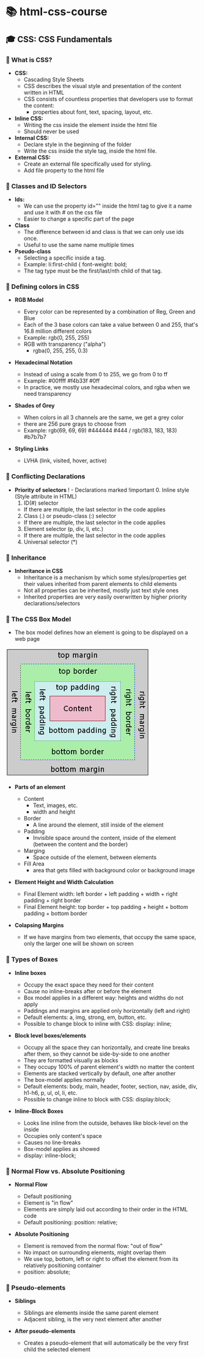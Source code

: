# 📚 html-css-course

## 🎓 CSS: CSS Fundamentals

### 📝 What is CSS?

- **CSS:**
  - Cascading Style Sheets
  - CSS describes the visual style and presentation of the content written in HTML
  - CSS consists of countless properties that developers use to format the content:
    - properties about font, text, spacing, layout, etc.
- **Inline CSS:**
  - Writing the css inside the element inside the html file
  - Should never be used
- **Internal CSS:**
  - Declare style in the beginning of the folder
  - Write the css inside the style tag, inside the html file. <style></style>
- **External CSS:**
  - Create an external file specifically used for styling.
  - Add file property to the html file

### 📝 Classes and ID Selectors

- **Ids:**
  - We can use the property id="" inside the html tag to give it a name and use it with # on the css file
  - Easier to change a specific part of the page
- **Class**
  - The difference between id and class is that we can only use ids once.
  - Useful to use the same name multiple times
- **Pseudo-class**
  - Selecting a specific inside a tag.
  - Example: li:first-child {
    font-weight: bold;
  - The tag type must be the first/last/nth child of that tag.

### 📝 Defining colors in CSS

- **RGB Model**

  - Every color can be represented by a combination of Reg, Green and Blue
  - Each of the 3 base colors can take a value between 0 and 255, that's 16.8 million different colors
  - Example: rgb(0, 255, 255)
  - RGB with transparency ("alpha")
    - rgba(0, 255, 255, 0.3)

- **Hexadecimal Notation**

  - Instead of using a scale from 0 to 255, we go from 0 to ff
  - Example: #00ffff #f4b33f #0ff
  - In practice, we mostly use hexadecimal colors, and rgba when we need transparency

- **Shades of Grey**

  - When colors in all 3 channels are the same, we get a grey color
  - there are 256 pure grays to choose from
  - Example: rgb(69, 69, 69) #444444 #444 / rgb(183, 183, 183) #b7b7b7

- **Styling Links**
  - LVHA (link, visited, hover, active)

### 📝 Conflicting Declarations

- **Priority of selectors**
  ! - Declarations marked !important 0. Inline style (Style attribute in HTML)
  1. ID(#) selector
  - If there are multiple, the last selector in the code applies
  2. Class (.) or pseudo-class (:) selector
  - If there are multiple, the last selector in the code applies
  3. Element selector (p, div, li, etc.)
  - If there are multiple, the last selector in the code applies
  4. Universal selector (\*)

### 📝 Inheritance

- **Inheritance in CSS**
  - Inheritance is a mechanism by which some styles/properties get their values inherited from parent elements to child elements
  - Not all properties can be inherited, mostly just text style ones
  - Inherited properties are very easily overwritten by higher priority declarations/selectors

### 📝 The CSS Box Model

- The box model defines how an element is going to be displayed on a web page

![](img/css_box_model.png)

- **Parts of an element**

  - Content
    - Text, images, etc.
    - width and height
  - Border
    - A line around the element, still inside of the element
  - Padding
    - Invisible space around the content, inside of the element (between the content and the border)
  - Marging
    - Space outside of the element, between elements
  - Fill Area
    - area that gets filled with background color or background image

- **Element Height and Width Calculation**

  - Final Element width: left border + left padding + width + right padding + right border
  - Final Element height: top border + top padding + height + bottom padding + bottom border

- **Colapsing Margins**
  - If we have margins from two elements, that occupy the same space, only the larger one will be shown on screen

### 📝 Types of Boxes

- **Inline boxes**

  - Occupy the exact space they need for their content
  - Cause no inline-breaks after or before the element
  - Box model applies in a different way: heights and widths do not apply
  - Paddings and margins are applied only horizontally (left and right)
  - Default elements: a, img, strong, em, button, etc.
  - Possible to change block to inline with CSS: display: inline;

- **Block level boxes/elements**

  - Occupy all the space they can horizontally, and create line breaks after them, so they cannot be side-by-side to one another
  - They are formatted visually as blocks
  - They occupy 100% of parent element's width no matter the content
  - Elements are stacked vertically by default, one after another
  - The box-model applies normally
  - Default elements: body, main, header, footer, section, nav, aside, div, h1-h6, p, ul, ol, li, etc.
  - Possible to change inline to block with CSS: display:block;

- **Inline-Block Boxes**
  - Looks line inline from the outside, behaves like block-level on the inside
  - Occupies only content's space
  - Causes no line-breaks
  - Box-model applies as showed
  - display: inline-block;

### 📝 Normal Flow vs. Absolute Positioning

- **Normal Flow**

  - Default positioning
  - Element is "in flow"
  - Elements are simply laid out according to their order in the HTML code
  - Default positioning: position: relative;

- **Absolute Positioning**
  - Element is removed from the normal flow: "out of flow"
  - No impact on surrounding elements, might overlap them
  - We use top, bottom, left or right to offset the element from its relatively positioning container
  - position: absolute;

### 📝 Pseudo-elements

- **Siblings**

  - Siblings are elements inside the same parent element
  - Adjacent sibling, is the very next element after another

- **After pseudo-elements**
  - Creates a pseudo-element that will automatically be the very first child the selected element
